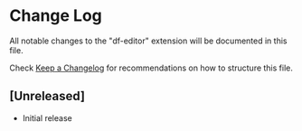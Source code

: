 # Change Log

All notable changes to the "df-editor" extension will be documented in this file.

Check [Keep a Changelog](http://keepachangelog.com/) for recommendations on how to structure this file.

## [Unreleased]

- Initial release